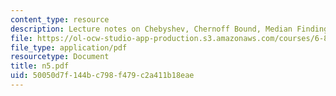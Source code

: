 ```yaml
---
content_type: resource
description: Lecture notes on Chebyshev, Chernoff Bound, Median Finding and Routing.
file: https://ol-ocw-studio-app-production.s3.amazonaws.com/courses/6-856j-randomized-algorithms-fall-2002/50050d7f144bc798f479c2a411b18eae_n5.pdf
file_type: application/pdf
resourcetype: Document
title: n5.pdf
uid: 50050d7f-144b-c798-f479-c2a411b18eae
---
```

